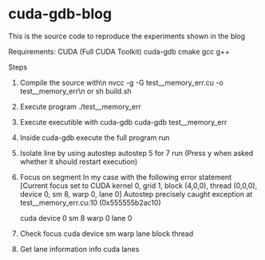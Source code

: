 # cuda-gdb-blog
This is the source code to reproduce the experiments shown in the blog

Requirements:
CUDA (Full CUDA Toolkit)
cuda-gdb
cmake
gcc
g++


Steps

1. Compile the source with\n 
	nvcc -g -G test__memory_err.cu -o test__memory_err\n
	or
	sh build.sh

2. Execute program 
	./test__memory_err

3. Execute executible with cuda-gdb
	cuda-gdb test__memory_err
	
3. Inside cuda-gdb execute the full program
	run
	
4. Isolate line by using autostep
	autostep 5 for 7
	run
	(Press y when asked whether it should restart execution)
	
5. Focus on segment
	In my case with the following error statement
	[Current focus set to CUDA kernel 0, grid 1, block (4,0,0), thread (0,0,0), device 0, sm 8, warp 0, lane 0]
	Autostep precisely caught exception at test__memory_err.cu:10 (0x555555b2ac10)
	
	cuda device 0 sm 8 warp 0 lane 0

6.	Check focus
	cuda device sm warp lane block thread
	
7.  Get lane information
	info cuda lanes
	
